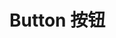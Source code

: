 
<script setup>
import demo1 from './demo1.vue'
import demo2 from './demo2.vue'

</script>

# Button 按钮

<preview comp-name="button" demo-name="demo1">
  <demo1/>
</preview>

<preview comp-name="button" demo-name="demo2">
  <demo2/>
</preview>